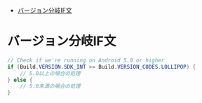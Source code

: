 <!-- TOC depthFrom:1 depthTo:6 withLinks:1 updateOnSave:1 orderedList:0 -->

- [バージョン分岐IF文](#分岐if文)

<!-- /TOC -->


# バージョン分岐IF文

```Java
// Check if we're running on Android 5.0 or higher
if (Build.VERSION.SDK_INT >= Build.VERSION_CODES.LOLLIPOP) {
    // 5.0以上の場合の処理
} else {
    // 5.0未満の場合の処理
}
```
